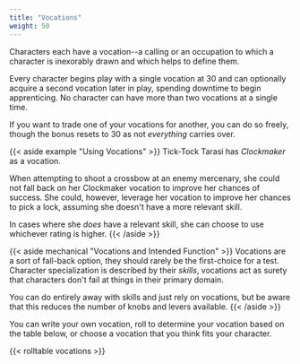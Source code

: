 ```yaml
---
title: "Vocations"
weight: 50
---
```


Characters each have a vocation--a calling or an occupation to which a character is inexorably drawn and which helps to define them.

Every character begins play with a single vocation at 30 and can optionally acquire a second vocation later in play, spending downtime to begin apprenticing.
No character can have more than two vocations at a single time.

If you want to trade one of your vocations for another, you can do so freely, though the bonus resets to 30 as not _everything_ carries over.

{{< aside example "Using Vocations" >}}
Tick-Tock Tarasi has _Clockmaker_ as a vocation.

When attempting to shoot a crossbow at an enemy mercenary, she could not fall back on her Clockmaker vocation to improve her chances of success.
She could, however, leverage her vocation to improve her chances to pick a lock, assuming she doesn't have a more relevant skill.

In cases where she _does_ have a relevant skill, she can choose to use whichever rating is higher.
{{< /aside >}}

{{< aside mechanical "Vocations and Intended Function" >}}
Vocations are a sort of fall-back option, they should rarely be the first-choice for a test.
Character specialization is described by their _skills_, vocations act as surety that characters don't fail at things in their primary domain.

You can do entirely away with skills and just rely on vocations, but be aware that this reduces the number of knobs and levers available.
{{< /aside >}}

You can write your own vocation, roll to determine your vocation based on the table below, or choose a vocation that you think fits your character.

{{< rolltable vocations >}}
